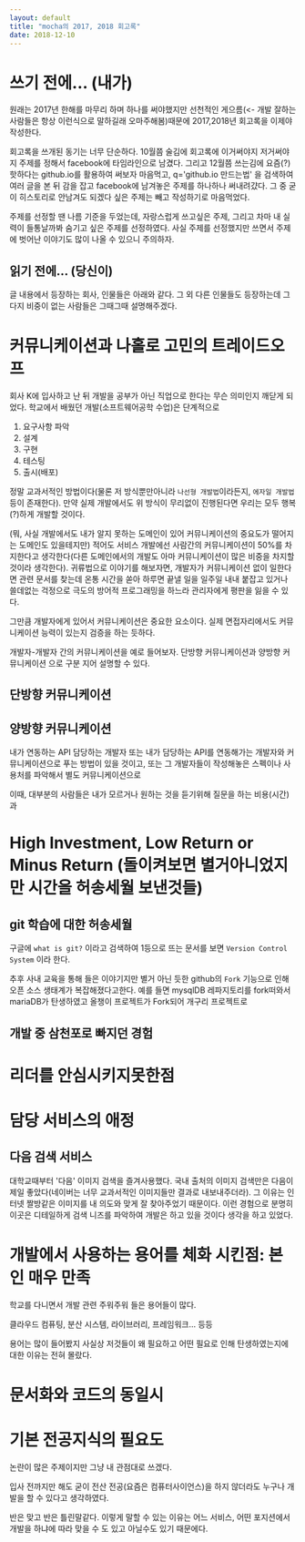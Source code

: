 ```yaml
---
layout: default
title: "mocha의 2017, 2018 회고록"
date: 2018-12-10
---
```


# 쓰기 전에... (내가)
원래는 2017년 한해를 마무리 하며 하나를 써야했지만 선천적인 게으름(<- 개발 잘하는 사람들은 항상 이런식으로 말하길래 오마주해봄)때문에 2017,2018년 회고록을 이제야 작성한다.

회고록을 쓰개된 동기는 너무 단순하다. 10월쯤 술김에 회고록에 이거써야지 저거써야지 주제를 정해서 facebook에 타임라인으로 남겼다. 그리고 12월쯤 쓰는김에 요즘(?) 핫하다는 github.io를 활용하여 써보자 마음먹고, q='github.io 만드는법' 을 검색하여 여러 글을 본 뒤 감을 잡고 facebook에 남겨놓은 주제를 하나하나 써내려걌다. 그 중 굳이 히스토리로 안남겨도 되겠다 싶은 주제는 빼고 작성하기로 마음먹었다. 

주제를 선정할 땐 나름 기준을 두었는데, 자랑스럽게 쓰고싶은 주제, 그리고 차마 내 실력이 들통날까봐 숨기고 싶은 주제를 선정하였다. 사실 주제를 선정했지만 쓰면서 주제에 벗어난 이야기도 많이 나올 수 있으니 주의하자.

## 읽기 전에... (당신이)
글 내용에서 등장하는 회사, 인물들은 아래와 같다. 그 외 다른 인물들도 등장하는데 그다지 비중이 없는 사람들은 그때그때 설명해주겠다.

# 커뮤니케이션과 나홀로 고민의 트레이드오프
회사 K에 입사하고 난 뒤 개발을 공부가 아닌 직업으로 한다는 무슨 의미인지 깨닫게 되었다. 학교에서 배웠던 개발(소프트웨어공학 수업)은 단계적으로

1. 요구사항 파악
2. 설계
3. 구현
4. 테스팅
5. 출시(배포)

정말 교과서적인 방법이다(물론 저 방식뿐만아니라 `나선형 개발법`이라든지, `에자일 개발법` 등이 존재한다). 만약 실제 개발에서도 위 방식이 무리없이 진행된다면 우리는 모두 행복(?)하게 개발할 것이다. 

(뭐, 사실 개발에서도 내가 알지 못하는 도메인이 있어 커뮤니케이션의 중요도가 떨어지는 도메인도 있을테지만) 적어도 서비스 개발에선 사람간의 커뮤니케이션이 50%를 차지한다고 생각한다(다른 도메인에서의 개발도 아마 커뮤니케이션이 많은 비중을 차지할 것이라 생각한다). 귀류법으로 이야기를 해보자면, 개발자가 커뮤니케이션 없이 일한다면 관련 문서를 찾는데 온통 시간을 쏟아 하루면 끝낼 일을 일주일 내내 붙잡고 있거나 쓸데없는 걱정으로 극도의 방어적 프로그래밍을 하느라 관리자에게 평판을 잃을 수 있다.

그만큼 개발자에게 있어서 커뮤니케이션은 중요한 요소이다. 실제 면접자리에서도 커뮤니케이션 능력이 있는지 검증을 하는 듯하다.

개발자-개발자 간의 커뮤니케이션을 예로 들어보자. 단방향 커뮤니케이션과 양방향 커뮤니케이션 으로 구분 지어 설명할 수 있다.

## 단방향 커뮤니케이션

## 양방향 커뮤니케이션
내가 연동하는 API 담당하는 개발자 또는 내가 담당하는 API를 연동해가는 개발자와 커뮤니케이션으로 푸는 방법이 있을 것이고, 또는 그 개발자들이 작성해놓은 스펙이나 사용처를 파악해서 별도 커뮤니케이션으로 

이때, 대부분의 사람들은 내가 모르거나 원하는 것을 듣기위해 질문을 하는 비용(시간)과 

# High Investment, Low Return or Minus Return (돌이켜보면 별거아니었지만 시간을 허송세월 보낸것들)
## git 학습에 대한 허송세월  
구글에 `what is git?` 이라고 검색하여 1등으로 뜨는 문서를 보면 `Version Control System` 이라 한다.

추후 사내 교육을 통해 들은 이야기지만 별거 아닌 듯한 github의 `Fork` 기능으로 인해 오픈 소스 생태계가 복잡해졌다고한다. 예를 들면 mysqlDB 레파지토리를 fork떠와서 mariaDB가 탄생하였고 올챙이 프로젝트가 Fork되어 개구리 프로젝트로 

## 개발 중 삼천포로 빠지던 경험

# 리더를 안심시키지못한점

# 담당 서비스의 애정
## 다음 검색 서비스
대학교때부터 '다음' 이미지 검색을 즐겨사용했다. 국내 출처의 이미지 검색만은 다음이 제일 좋았다(네이버는 너무 교과서적인 이미지들만 결과로 내보내주더라). 그 이유는 인터넷 짤방같은 이미지를 내 의도와 맞게 잘 찾아주었기 때문이다. 이런 경험으로 분명히 이곳은 디테일하게 검색 니즈를 파악하여 개발은 하고 있을 것이다 생각을 하고 있었다.

# 개발에서 사용하는 용어를 체화 시킨점: 본인 매우 만족
학교를 다니면서 개발 관련 주워주워 들은 용어들이 많다.

클라우드 컴퓨팅, 분산 시스템, 라이브러리, 프레임워크... 등등

용어는 많이 들어봤지 사실상 저것들이 왜 필요하고 어떤 필요로 인해 탄생하였는지에 대한 이유는 전혀 몰랐다. 

# 문서화와 코드의 동일시


# 기본 전공지식의 필요도
논란이 많은 주제이지만 그냥 내 관점대로 쓰겠다. 

입사 전까지만 해도 굳이 전산 전공(요즘은 컴퓨터사이언스)을 하지 않더라도 누구나 개발을 할 수 있다고 생각하였다.

반은 맞고 반은 틀린말같다. 이렇게 말할 수 있는 이유는 어느 서비스, 어떤 포지션에서 개발을 하냐에 따라 맞을 수 도 있고 아닐수도 있기 때문에다. 
